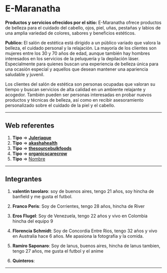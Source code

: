 # E-Maranatha

**Productos y servicios ofrecidos por el sitio:** E-Maranatha ofrece productos de belleza para el cuidado del cabello, ojos, piel, uñas, pestañas y labios de una amplia variedad de colores, sabores y beneficios estéticos.

**Publico:** El salón de estética está dirigido a un público variado que valora la belleza, el cuidado personal y la relajación. La mayoría de los clientes son mujeres entre los 30 y 70 años de edad, aunque también hay hombres interesados en los servicios de la peluquería y la depilación láser. Especialmente para quienes buscan una experiencia de belleza única para una ocasión especial y aquellos que desean mantener una apariencia saludable y juvenil.

Los clientes del salón de estética son personas ocupadas que valoran su tiempo y buscan servicios de alta calidad en un ambiente relajante y acogedor. También pueden ser personas interesadas en probar nuevos productos y técnicas de belleza, así como en recibir asesoramiento personalizado sobre el cuidado de la piel y el cabello.

---

## Web referentes

1. **Tipo** => [**Juleriaque**](https://www.juleriaque.com.ar/ "este es un link de prueba")
2. **Tipo** => [**akashahealth**](https://akashahealth.com.au "esta es una web referente de una web que ofrece terapias")
3. **Tipo** => [**thesourcebulkfoods**](https://shop.thesourcebulkfoods.com.au "esta es una web que tiene me parece muy userfriendly, ademas tiene una buena gama de colores y tipografias que pueden ir bien con productos de belleza")
4. **Tipo** => [**organicscarecrow**](https://organicscarecrow.com "Un E-commerce muy user friendly, sencillo y claro")
5. **Tipo** => [Nombre](URI "informativo")

---

## Integrantes

1. **valentin tavolaro**: soy de buenos aires, tengo 21 años, soy hincha de banfield y me gusta el futbol.

2. **Franco Peris**: Soy de Corrientes, tengo 28 años, hincha de River

3. **Eros Flugel**: Soy de Venezuela, tengo 22 años y vivo en Colombia hincha del equipo 9

4. **Florencia Schmidt**: Soy de Concordia Entre Rios, tengo 32 años y vivo en Australia hace 6 años. Me apasiona la fotografia y la comida.

5. **Ramiro Saponaro**: Soy de lanus, buenos aires, hincha de lanus tambien, tengo 27 años, me gusta el futbol y el anime

6. **Quinteros**:

---

